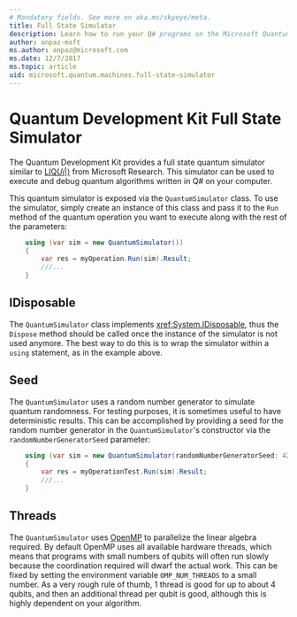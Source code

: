 ```yaml
---
# Mandatory fields. See more on aka.ms/skyeye/meta.
title: Full State Simulator
description: Learn how to run your Q# programs on the Microsoft Quantum Development Kit Full State Simulator.
author: anpaz-msft
ms.author: anpaz@microsoft.com 
ms.date: 12/7/2017 
ms.topic: article
uid: microsoft.quantum.machines.full-state-simulator
---
```


# Quantum Development Kit Full State Simulator

The Quantum Development Kit provides a full state quantum simulator 
similar to [LIQ$Ui|\rangle$](http://stationq.github.io/Liquid/) from Microsoft Research.
This simulator can be used to execute and debug quantum algorithms written in Q#
on your computer.

This quantum simulator is exposed via the `QuantumSimulator` class. 
To use the simulator, simply create an instance of this class and pass it to the `Run` method
of the quantum operation you want to execute along with the rest of the parameters:

```csharp
    using (var sim = new QuantumSimulator())
    {
        var res = myOperation.Run(sim).Result;
        ///...
    }
```

## IDisposable

The `QuantumSimulator` class implements <xref:System.IDisposable>, thus the `Dispose` method
should be called once the instance of the simulator is not used anymore. The best way 
to do this is to wrap the simulator within a `using` statement, as in the example above.

## Seed

The `QuantumSimulator` uses a random number generator to simulate quantum randomness. 
For testing purposes, it is sometimes useful to have deterministic results. This can 
be accomplished by providing a seed for the random number generator in the 
`QuantumSimulator`'s constructor via the `randomNumberGeneratorSeed`
parameter:

```csharp
    using (var sim = new QuantumSimulator(randomNumberGeneratorSeed: 42))
    {
        var res = myOperationTest.Run(sim).Result;
        ///...
    }
```

## Threads

The `QuantumSimulator` uses [OpenMP](http://www.openmp.org/) to parallelize the 
linear algebra required. By default OpenMP uses all available hardware threads, which means 
that programs with small numbers of qubits will often run slowly because the coordination 
required will dwarf the actual work. This can be fixed by setting the environment variable 
`OMP_NUM_THREADS` to a small number. As a very rough rule of thumb, 1 thread is good for up 
to about 4 qubits, and then an additional thread per qubit is good, although this is 
highly dependent on your algorithm.

